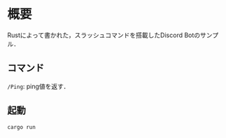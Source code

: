 # 概要
Rustによって書かれた，スラッシュコマンドを搭載したDiscord Botのサンプル．

## コマンド
`/Ping`: ping値を返す．

## 起動
```
cargo run
```
